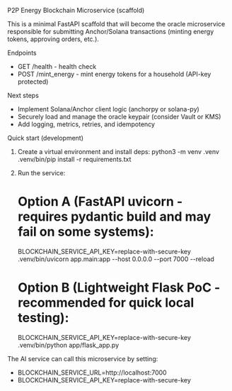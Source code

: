 P2P Energy Blockchain Microservice (scaffold)

This is a minimal FastAPI scaffold that will become the oracle microservice responsible for submitting Anchor/Solana transactions (minting energy tokens, approving orders, etc.).

Endpoints
- GET /health - health check
- POST /mint_energy - mint energy tokens for a household (API-key protected)

Next steps
- Implement Solana/Anchor client logic (anchorpy or solana-py)
- Securely load and manage the oracle keypair (consider Vault or KMS)
- Add logging, metrics, retries, and idempotency

Quick start (development)
1. Create a virtual environment and install deps:
	python3 -m venv .venv
	.venv/bin/pip install -r requirements.txt

2. Run the service:
	# Option A (FastAPI uvicorn - requires pydantic build and may fail on some systems):
	BLOCKCHAIN_SERVICE_API_KEY=replace-with-secure-key .venv/bin/uvicorn app.main:app --host 0.0.0.0 --port 7000 --reload

	# Option B (Lightweight Flask PoC - recommended for quick local testing):
	BLOCKCHAIN_SERVICE_API_KEY=replace-with-secure-key .venv/bin/python app/flask_app.py

The AI service can call this microservice by setting:
 - BLOCKCHAIN_SERVICE_URL=http://localhost:7000
 - BLOCKCHAIN_SERVICE_API_KEY=replace-with-secure-key
